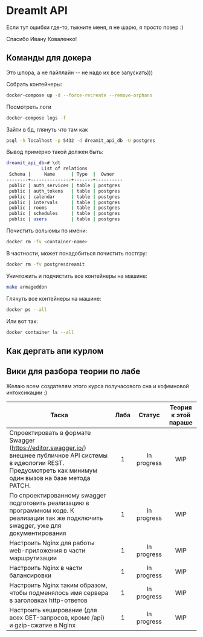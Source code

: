 # DreamIt API

Если тут ошибки где-то, тыкните меня, я не шарю, я просто позер :)

Спасибо Ивану Коваленко!

## Команды для докера 

Это шпора, а не пайплайн -- не надо их все запускать)))

Cобрать контейнеры: 
```bash
docker-compose up -d --force-recreate --remove-orphans
```

Посмотреть логи 
```bash
docker-compose logs -f
```

Зайти в бд, глянуть что там как
```bash 
psql -h localhost -p 5432 -d dreamit_api_db -U postgres
```

Вывод примерно такой должен быть:
```bash
dreamit_api_db=# \dt
             List of relations
 Schema |     Name      | Type  |  Owner   
--------+---------------+-------+----------
 public | auth_services | table | postgres
 public | auth_tokens   | table | postgres
 public | calendar      | table | postgres
 public | intervals     | table | postgres
 public | rooms         | table | postgres
 public | schedules     | table | postgres
 public | users         | table | postgres
```

Почистить вольюмы по имени: 
```bash
docker rm -fv <container-name>
```

В частности, может понадобиться почистить постгру: 
```bash
docker rm -fv postgresdreamit
```

Уничтожить и подчистить все контейнеры на машине:
```bash
make armageddon
```

Глянуть все контейнеры на машине: 
```bash
docker ps --all
```

Или вот так: 
```bash
docker container ls --all
```

## Как дергать апи курлом 

## Вики для разбора теории по лабе

Желаю всем создателям этого курса получасового сна и кофеиновой интоксикации :)


| Таска   |      Лаба      |  Статус | Теория к этой параше |
|----------|:-------------:|:-------------:|:-------------:|
| Спроектировать в формате Swagger (https://editor.swagger.io/) внешнее публичное API системы в идеологии REST. Предусмотреть как минимум один вызов на базе метода PATCH. |  1 | In progress | WIP | 
| По спроектированному swagger подготовить реализацию в программном коде. К реализации так же подключить swagger, уже для документирования | 1 | In progress | WIP | 
| Настроить Nginx для работы web-приложения в части маршрутизации | 1 | In progress | WIP | 
| Настроить Nginx в части балансировки | 1 | In progress | WIP | 
| Настроить Nginx таким образом, чтобы подменялось имя сервера в заголовках http-ответов | 1 | In progress | WIP | 
| Настроить кеширование (для всех GET-запросов, кроме /api) и gzip-сжатие в Nginx | 1 | In progress | WIP | 
